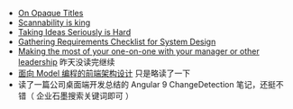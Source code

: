 - [On Opaque Titles](https://linus.coffee/note/opaque-titles/)
- [Scannability is king](https://linus.coffee/note/scannability/)
- [Taking Ideas Seriously is Hard](https://neilkakkar.com/taking-ideas-seriously.html)
- [Gathering Requirements Checklist for System Design](https://neilkakkar.com/requirements-checklist.html)
- [Making the most of your one-on-one with your manager or other leadership](https://stackoverflow.blog/2020/10/27/make-the-most-one-on-one-with-your-manager-successful/) 昨天没读完继续
- [面向 Model 编程的前端架构设计](https://zhuanlan.zhihu.com/p/144157268) 只是略读了一下
- 读了一篇公司桌面端开发总结的 Angular 9 ChangeDetection 笔记，还挺不错（ 企业石墨搜索关键词即可 ）